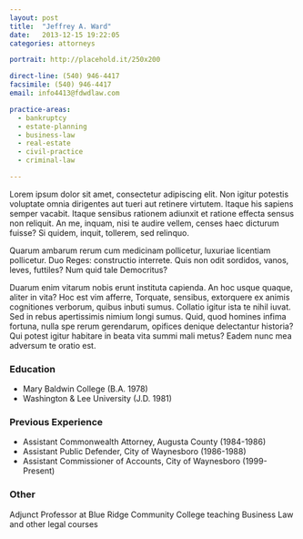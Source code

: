 ```yaml
---
layout: post
title:  "Jeffrey A. Ward"
date:   2013-12-15 19:22:05
categories: attorneys

portrait: http://placehold.it/250x200

direct-line: (540) 946-4417
facsimile: (540) 946-4417
email: info4413@fdwdlaw.com

practice-areas:
  - bankruptcy
  - estate-planning
  - business-law
  - real-estate
  - civil-practice
  - criminal-law

---
```


Lorem ipsum dolor sit amet, consectetur adipiscing elit. Non igitur potestis voluptate omnia dirigentes aut tueri aut retinere virtutem. Itaque his sapiens semper vacabit. Itaque sensibus rationem adiunxit et ratione effecta sensus non reliquit. An me, inquam, nisi te audire vellem, censes haec dicturum fuisse? Si quidem, inquit, tollerem, sed relinquo. 

Quarum ambarum rerum cum medicinam pollicetur, luxuriae licentiam pollicetur. Duo Reges: constructio interrete. Quis non odit sordidos, vanos, leves, futtiles? Num quid tale Democritus? 

Duarum enim vitarum nobis erunt instituta capienda. An hoc usque quaque, aliter in vita? Hoc est vim afferre, Torquate, sensibus, extorquere ex animis cognitiones verborum, quibus inbuti sumus. Collatio igitur ista te nihil iuvat. Sed in rebus apertissimis nimium longi sumus. Quid, quod homines infima fortuna, nulla spe rerum gerendarum, opifices denique delectantur historia? Qui potest igitur habitare in beata vita summi mali metus? Eadem nunc mea adversum te oratio est.

### Education
- Mary Baldwin College (B.A. 1978) 
- Washington & Lee University (J.D. 1981)

### Previous Experience
- Assistant Commonwealth Attorney, Augusta County (1984-1986)
- Assistant Public Defender, City of Waynesboro (1986-1988)
- Assistant Commissioner of Accounts, City of Waynesboro (1999-Present)

### Other

Adjunct Professor at Blue Ridge Community College teaching Business Law and other legal courses